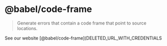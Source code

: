 # @babel/code-frame

> Generate errors that contain a code frame that point to source locations.

See our website [@babel/code-frame](DELETED_URL_WITH_CREDENTIALS